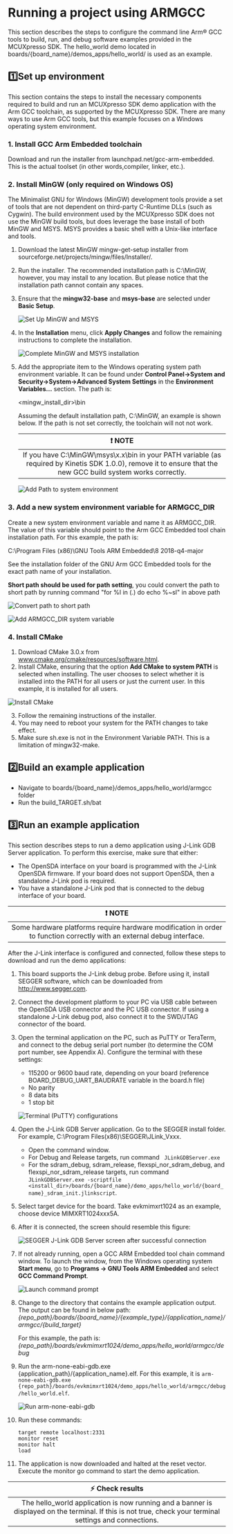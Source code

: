 # Running a project using ARMGCC
This section describes the steps to configure the command line Arm® GCC tools to build, run, and debug software examples provided in the MCUXpresso SDK. The hello_world demo located in boards/{board_name}/demos_apps/hello_world/ is used as an example.

## :one:Set up environment
This section contains the steps to install the necessary components required to build and run an MCUXpresso SDK demo
application with the Arm GCC toolchain, as supported by the MCUXpresso SDK. There are many ways to use Arm GCC
tools, but this example focuses on a Windows operating system environment.

### 1. Install GCC Arm Embedded toolchain
Download and run the installer from launchpad.net/gcc-arm-embedded. This is the actual toolset (in other words,compiler, linker, etc.).

### 2. Install MinGW (only required on Windows OS)
The Minimalist GNU for Windows (MinGW) development tools provide a set of tools that are not dependent on third-party
C-Runtime DLLs (such as Cygwin). The build environment used by the MCUXpresso SDK does not use the MinGW build
tools, but does leverage the base install of both MinGW and MSYS. MSYS provides a basic shell with a Unix-like interface
and tools.
1. Download the latest MinGW mingw-get-setup installer from sourceforge.net/projects/mingw/files/Installer/.
2. Run the installer. The recommended installation path is C:\MinGW, however, you may install to any location. But please notice that the installation path cannot contain any spaces.
3. Ensure that the **mingw32-base** and **msys-base** are selected under **Basic Setup**.

    ![Set Up MinGW and MSYS](images/armgcc_install_mingw_select_component.png)

4. In the **Installation** menu, click **Apply Changes** and follow the remaining instructions to complete the installation.

    ![Complete MinGW and MSYS installation](images/armgcc_install_mingw_applychange.png)

5. Add the appropriate item to the Windows operating system path environment variable. It can be found under **Control
Panel->System and Security->System->Advanced System Settings** in the **Environment Variables...** section. The
path is:

   <mingw_install_dir>\bin

   Assuming the default installation path, C:\MinGW, an example is shown below. If the path is not set correctly, the toolchain will not not work.

    | :exclamation: NOTE | 
    |:-----------------------------------------:| 
    | If you have  C:\MinGW\msys\x.x\bin in your PATH variable (as required by Kinetis SDK 1.0.0), remove it to ensure that the new GCC build system works correctly.|

    ![Add Path to system environment](images/armgcc_install_mingw_addpath.png)

### 3. Add a new system environment variable for **ARMGCC_DIR**
Create a new system environment variable and name it as ARMGCC_DIR. The value of this variable should point to the Arm
GCC Embedded tool chain installation path. For this example, the path is:

C:\Program Files (x86)\GNU Tools ARM Embedded\8 2018-q4-major

See the installation folder of the GNU Arm GCC Embedded tools for the exact path name of your installation.
    
**Short path should be used for path setting**, you could convert the path to short path by running command "for %I in (.) do echo %~sI" in above path

![Convert path to short path](images/armgcc_install_armgcc_cvt_path.png)

![Add ARMGCC_DIR system variable](images/armgcc_add_dir.png)

### 4. Install CMake
1.  Download CMake 3.0.x from www.cmake.org/cmake/resources/software.html.
2. Install CMake, ensuring that the option **Add CMake to system PATH** is selected when installing. The user chooses to
select whether it is installed into the PATH for all users or just the current user. In this example, it is installed for all users.

![Install CMake](images/armgcc_install_cmake.png)

3. Follow the remaining instructions of the installer.
4. You may need to reboot your system for the PATH changes to take effect.
5. Make sure sh.exe is not in the Environment Variable PATH. This is a limitation of mingw32-make.

## :two:Build an example application

- Navigate to boards/{board_name}/demos_apps/hello_world/armgcc folder
- Run the build_TARGET.sh/bat

## :three:Run an example application
This section describes steps to run a demo application using J-Link GDB Server application. To perform this exercise, make
sure that either:
- The OpenSDA interface on your board is programmed with the J-Link OpenSDA firmware. If your board does not
support OpenSDA, then a standalone J-Link pod is required.
- You have a standalone J-Link pod that is connected to the debug interface of your board.

| :exclamation: NOTE | 
|:-----------------------------------------:| 
| Some hardware platforms require hardware modification in order to function correctly with an external debug interface.|

After the J-Link interface is configured and connected, follow these steps to download and run the demo applications:
1. This board supports the J-Link debug probe. Before using it, install SEGGER software, which can be downloaded from
http://www.segger.com.
2. Connect the development platform to your PC via USB cable between the OpenSDA USB connector and the PC USB
connector. If using a standalone J-Link debug pod, also connect it to the SWD/JTAG connector of the board.
3. Open the terminal application on the PC, such as PuTTY or TeraTerm, and connect to the debug serial port number (to
determine the COM port number, see Appendix A). Configure the terminal with these settings:
    - 115200 or 9600 baud rate, depending on your board (reference BOARD_DEBUG_UART_BAUDRATE variable in the
    board.h file)
    - No parity
    - 8 data bits
    - 1 stop bit

    ![Terminal (PuTTY) configurations](images/putty_configuration.png)

4. Open the J-Link GDB Server application. Go to the SEGGER install folder. For example, C:\Program
Files(x86)\SEGGER\JLink_Vxxx. 
    - Open the command window. 
    - For Debug and Release targets, run command
    ``` JLinkGDBServer.exe``` 
    - For the sdram_debug, sdram_release, flexspi_nor_sdram_debug, and flexspi_nor_sdram_release targets, run command
    ```JLinkGDBServer.exe -scriptfile <install_dir>/boards/{board_name}/demo_apps/hello_world/{board_name}_sdram_init.jlinkscript```.
5. Select target device for the board. Take evkmimxrt1024 as an example, choose device MIMXRT1024xxx5A.
6. After it is connected, the screen should resemble this figure:

    ![SEGGER J-Link GDB Server screen after successful connection](images/armgcc_debug_jlink_gdbserver.png)

7. If not already running, open a GCC ARM Embedded tool chain command window. To launch the window, from the
Windows operating system **Start menu**, go to **Programs -> GNU Tools ARM Embedded <version>** and select **GCC
Command Prompt**.

    ![Launch command prompt](images/armgcc_debug_jdbserver_launch.png)

8. Change to the directory that contains the example application output. The output can be found in below path:
    *{repo_path}/boards/{board_name}/{example_type}/{application_name}/armgcc/{build_target}*

    For this example, the path is:
    *{repo_path}/boards/evkmimxrt1024/demo_apps/hello_world/armgcc/debug*
9. Run the arm-none-eabi-gdb.exe {application_path}/{application_name}.elf. For this example, it is ```arm-none-eabi-gdb.exe {repo_path}/boards/evkmimxrt1024/demo_apps/hello_world/armgcc/debug/hello_world.elf```.

    ![Run arm-none-eabi-gdb](images/armgcc_debug_launch_result.png)

10. Run these commands:
    ```
    target remote localhost:2331
    monitor reset
    monitor halt
    load
    ```
11. The application is now downloaded and halted at the reset vector. Execute the monitor go command to start the demo
application.

| :zap: Check results |
|:--------------------:|
|The hello_world application is now running and a banner is displayed on the terminal. If this is not true, check your terminal settings and connections.|